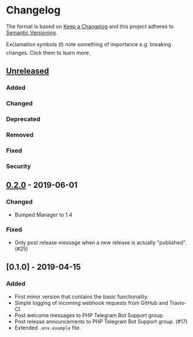 # Changelog
The format is based on [Keep a Changelog](http://keepachangelog.com/) and this project adheres to [Semantic Versioning](http://semver.org/).

Exclamation symbols (:exclamation:) note something of importance e.g. breaking changes. Click them to learn more.

## [Unreleased]
### Added
### Changed
### Deprecated
### Removed
### Fixed
### Security

## [0.2.0] - 2019-06-01
### Changed
- Bumped Manager to 1.4
### Fixed
- Only post release message when a new release is actually "published". (#25)

## [0.1.0] - 2019-04-15
### Added
- First minor version that contains the basic functionality.
- Simple logging of incoming webhook requests from GitHub and Travis-CI.
- Post welcome messages to PHP Telegram Bot Support group.
- Post release announcements to PHP Telegram Bot Support group. (#17)
- Extended `.env.example` file.

[Unreleased]: https://github.com/php-telegram-bot/support-bot/compare/master...develop
[0.2.0]: https://github.com/php-telegram-bot/support-bot/compare/0.1.0...0.2.0
